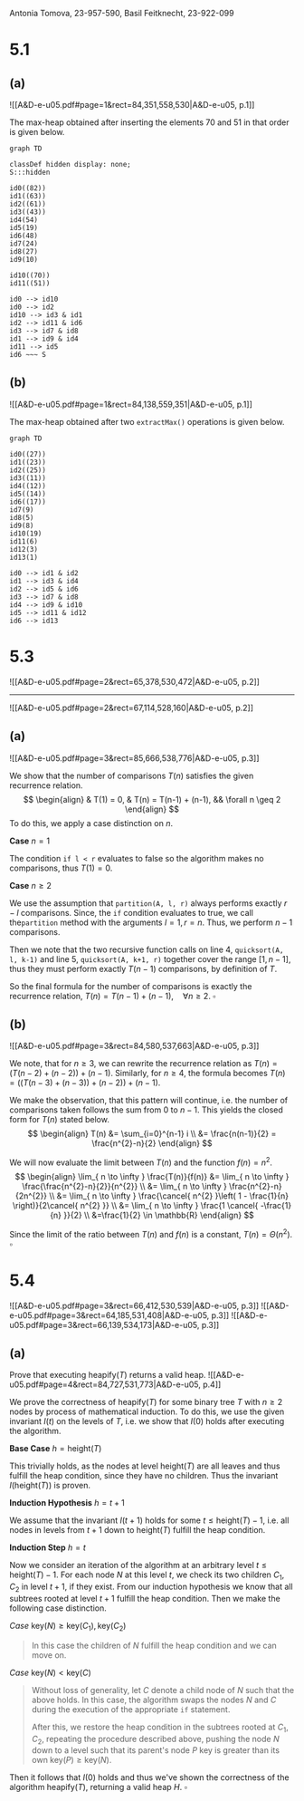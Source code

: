 
Antonia Tomova, 23-957-590,
Basil Feitknecht, 23-922-099


# 5.1
## (a)
![[A&D-e-u05.pdf#page=1&rect=84,351,558,530|A&D-e-u05, p.1]]

The max-heap obtained after inserting the elements $70$ and $51$ in that order is given below.

```mermaid
graph TD

classDef hidden display: none;
S:::hidden

id0((82))
id1((63))
id2((61))
id3((43))
id4(54)
id5(19)
id6(48)
id7(24)
id8(27)
id9(10)

id10((70))
id11((51))

id0 --> id10 
id0 --> id2
id10 --> id3 & id1
id2 --> id11 & id6
id3 --> id7 & id8
id1 --> id9 & id4
id11 --> id5
id6 ~~~ S
```

<div class="page-break" style="page-break-before: always;"></div>

## (b)
![[A&D-e-u05.pdf#page=1&rect=84,138,559,351|A&D-e-u05, p.1]]

The max-heap obtained after two `extractMax()` operations is given below.

```mermaid
graph TD

id0((27))
id1((23))
id2((25))
id3((11))
id4((12))
id5((14))
id6((17))
id7(9)
id8(5)
id9(8)
id10(19)
id11(6)
id12(3)
id13(1)

id0 --> id1 & id2
id1 --> id3 & id4
id2 --> id5 & id6
id3 --> id7 & id8
id4 --> id9 & id10
id5 --> id11 & id12
id6 --> id13
```

<div class="page-break" style="page-break-before: always;"></div>

# 5.3
![[A&D-e-u05.pdf#page=2&rect=65,378,530,472|A&D-e-u05, p.2]]
___
![[A&D-e-u05.pdf#page=2&rect=67,114,528,160|A&D-e-u05, p.2]]

## (a)
![[A&D-e-u05.pdf#page=3&rect=85,666,538,776|A&D-e-u05, p.3]]

We show that the number of comparisons $T(n)$ satisfies the given recurrence relation. 
$$
\begin{align}
& T(1) = 0,
& T(n) = T(n-1) + (n-1), && \forall n \geq 2
\end{align}
$$
To do this, we apply a case distinction on $n$.

**Case** $n=1$

The condition `if l < r` evaluates to false so the algorithm makes no comparisons, thus $T(1)=0$.


**Case** $n\geq2$

We use the assumption that `partition(A, l, r)` always performs exactly $r-l$ comparisons. Since, the `if` condition evaluates to true, we call the`partition` method with the arguments $l=1, r=n$. Thus, we perform $n-1$ comparisons.

Then we note that the two recursive function calls on line 4, `quicksort(A, l, k-1)` and line 5, `quicksort(A, k+1, r)` together cover the range $[1, n-1]$, thus they must perform exactly $T(n-1)$ comparisons, by definition of $T$.

So the final formula for the number of comparisons is exactly the recurrence relation, $T(n) = T(n-1) + (n-1), \quad\forall n\geq2$.
$\square$

<div class="page-break" style="page-break-before: always;"></div>

## (b)
![[A&D-e-u05.pdf#page=3&rect=84,580,537,663|A&D-e-u05, p.3]]

We note, that for $n \geq 3$, we can rewrite the recurrence relation as $T(n) = \big( T(n-2)+(n-2) \big) + (n-1)$. Similarly, for $n \geq 4$, the formula becomes $T(n) = \Big( \big(T(n-3) + (n-3) \big) + (n-2) \Big) + (n-1)$.

We make the observation, that this pattern will continue, i.e. the number of comparisons taken follows the sum from $0$ to $n-1$. This yields the closed form for $T(n)$ stated below.
$$
\begin{align}
T(n) &= \sum_{i=0}^{n-1} i \\
&= \frac{n(n-1)}{2} = \frac{n^{2}-n}{2}
\end{align}
$$

We will now evaluate the limit between $T(n)$ and the function $f(n)=n^{2}$.
$$
\begin{align}
\lim_{ n \to \infty } \frac{T(n)}{f(n)} &= \lim_{ n \to \infty } \frac{\frac{n^{2}-n}{2}}{n^{2}} \\
&= \lim_{ n \to \infty } \frac{n^{2}-n}{2n^{2}} \\
&= \lim_{ n \to \infty } \frac{\cancel{ n^{2} }\left( 1 - \frac{1}{n} \right)}{2\cancel{ n^{2} }}  \\
&= \lim_{ n \to \infty } \frac{1 \cancel{ -\frac{1}{n} }}{2} \\
&=\frac{1}{2} \in \mathbb{R}
\end{align}
$$

Since the limit of the ratio between $T(n)$ and $f(n)$ is a constant, $T(n) = \Theta(n^{2})$.
$\square$

<div class="page-break" style="page-break-before: always;"></div>

# 5.4
![[A&D-e-u05.pdf#page=3&rect=66,412,530,539|A&D-e-u05, p.3]]
![[A&D-e-u05.pdf#page=3&rect=64,185,531,408|A&D-e-u05, p.3]]
![[A&D-e-u05.pdf#page=3&rect=66,139,534,173|A&D-e-u05, p.3]]

## (a)
Prove that executing $\mathrm{heapify}(T )$ returns a valid heap.
![[A&D-e-u05.pdf#page=4&rect=84,727,531,773|A&D-e-u05, p.4]]

We prove the correctness of $\mathrm{heapify}(T)$ for some binary tree $T$ with $n\geq2$ nodes by process of mathematical induction. To do this, we use the given invariant $I(t)$ on the levels of $T$, i.e. we show that $I(0)$ holds after executing the algorithm.


**Base Case** $h=\mathrm{height}(T)$

This trivially holds, as the nodes at level $\mathrm{height}(T)$ are all leaves and thus fulfill the heap condition, since they have no children. Thus the invariant $I(\mathrm{height}(T))$ is proven.


**Induction Hypothesis** $h = t+1$

We assume that the invariant $I(t+1)$ holds for some $t \leq \mathrm{height}(T)-1$, i.e. all nodes in levels from $t+1$ down to $\mathrm{height}(T)$ fulfill the heap condition.

<div class="page-break" style="page-break-before: always;"></div>

**Induction Step** $h=t$

Now we consider an iteration of the algorithm at an arbitrary level $t \leq \mathrm{height}(T)-1$. For each node $N$ at this level $t$, we check its two children $C_{1}, C_{2}$ in level $t+1$, if they exist. From our induction hypothesis we know that all subtrees rooted at level $t+1$ fulfill the heap condition. Then we make the following case distinction.

*Case* $\mathrm{key}(N)\geq \mathrm{key}(C_{1}), \mathrm{key}(C_{2})$
> In this case the children of $N$ fulfill the heap condition and we can move on.

*Case* $\mathrm{key}(N) < \mathrm{key}(C)$
> Without loss of generality, let $C$ denote a child node of $N$ such that the above holds. In this case, the algorithm swaps the nodes $N$ and $C$ during the execution of the appropriate `if` statement. 
> 
> After this, we restore the heap condition in the subtrees rooted at $C_{1}, C_{2}$, repeating the procedure described above, pushing the node $N$ down to a level such that its parent's node $P$ key is greater than its own $\mathrm{key}(P)\geq \mathrm{key}(N)$.

Then it follows that $I(0)$ holds and thus we've shown the correctness of the algorithm $\mathrm{heapify}(T)$, returning a valid heap $H$.
$\square$
